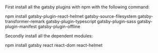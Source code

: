 First install all the gatsby plugins with npm with the following command: 

npm install gatsby-plugin-react-helmet gatsby-source-filesystem gatsby-transformer-remark gatsby-plugin-typescript gatsby-plugin-sass gatsby-plugin-manifest gatsby-plugin-offline

Secondly install all the dependent modules:

npm install gatsby react react-dom react-helmet